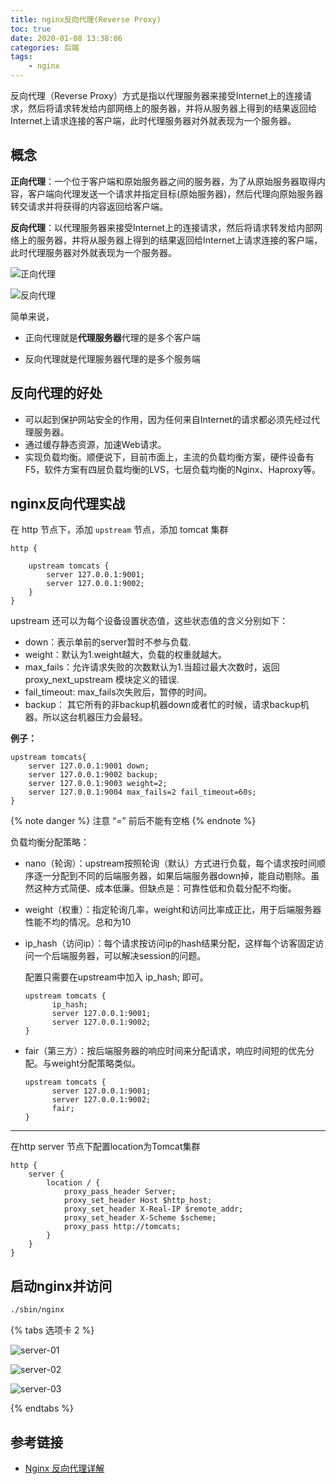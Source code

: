 ```yaml
---
title: nginx反向代理(Reverse Proxy)
toc: true
date: 2020-01-08 13:38:06
categories: 后端
tags:
    - nginx
---
```




反向代理（Reverse Proxy）方式是指以代理服务器来接受Internet上的连接请求，然后将请求转发给内部网络上的服务器，并将从服务器上得到的结果返回给Internet上请求连接的客户端，此时代理服务器对外就表现为一个服务器。

<!-- more -->

## 概念

**正向代理**：一个位于客户端和原始服务器之间的服务器，为了从原始服务器取得内容，客户端向代理发送一个请求并指定目标(原始服务器)，然后代理向原始服务器转交请求并将获得的内容返回给客户端。

**反向代理**：以代理服务器来接受Internet上的连接请求，然后将请求转发给内部网络上的服务器，并将从服务器上得到的结果返回给Internet上请求连接的客户端，此时代理服务器对外就表现为一个服务器。



![正向代理](1.png)



![反向代理](2.png)



简单来说，

- 正向代理就是**代理服务器**代理的是多个客户端

- 反向代理就是代理服务器代理的是多个服务端

## 反向代理的好处

- 可以起到保护网站安全的作用，因为任何来自Internet的请求都必须先经过代理服务器。
- 通过缓存静态资源，加速Web请求。
- 实现负载均衡。顺便说下，目前市面上，主流的负载均衡方案，硬件设备有F5，软件方案有四层负载均衡的LVS，七层负载均衡的Nginx、Haproxy等。



## nginx反向代理实战

在 http 节点下，添加 `upstream` 节点，添加 tomcat 集群

```
http {
	
	upstream tomcats {
        server 127.0.0.1:9001;
        server 127.0.0.1:9002;
    }
}
```

upstream 还可以为每个设备设置状态值，这些状态值的含义分别如下：

- down：表示单前的server暂时不参与负载.
- weight：默认为1.weight越大，负载的权重就越大。
- max_fails：允许请求失败的次数默认为1.当超过最大次数时，返回proxy_next_upstream 模块定义的错误.
- fail_timeout: max_fails次失败后，暂停的时间。
- backup： 其它所有的非backup机器down或者忙的时候，请求backup机器。所以这台机器压力会最轻。

**例子：**

	upstream tomcats{
		server 127.0.0.1:9001 down;
		server 127.0.0.1:9002 backup;
		server 127.0.0.1:9003 weight=2;
		server 127.0.0.1:9004 max_fails=2 fail_timeout=60s;   
	}

{% note danger %}
注意 “=” 前后不能有空格
{% endnote %}

负载均衡分配策略：

- nano（轮询）：upstream按照轮询（默认）方式进行负载，每个请求按时间顺序逐一分配到不同的后端服务器，如果后端服务器down掉，能自动剔除。虽然这种方式简便、成本低廉。但缺点是：可靠性低和负载分配不均衡。

- weight（权重）：指定轮询几率，weight和访问比率成正比，用于后端服务器性能不均的情况。总和为10

- ip_hash（访问ip）：每个请求按访问ip的hash结果分配，这样每个访客固定访问一个后端服务器，可以解决session的问题。

  配置只需要在upstream中加入 ip_hash; 即可。

  ```
  upstream tomcats {
        ip_hash;
        server 127.0.0.1:9001;
        server 127.0.0.1:9002;
  }
  ```

  

- fair（第三方）：按后端服务器的响应时间来分配请求，响应时间短的优先分配。与weight分配策略类似。

  ```
  upstream tomcats {
        server 127.0.0.1:9001;
        server 127.0.0.1:9002;
        fair;
  }
  ```




---



在http server 节点下配置location为Tomcat集群

```
http {
	server {
		location / {
            proxy_pass_header Server;
            proxy_set_header Host $http_host;
            proxy_set_header X-Real-IP $remote_addr;
            proxy_set_header X-Scheme $scheme;
            proxy_pass http://tomcats;
        }
	}
}
```



## 启动nginx并访问

```bash
./sbin/nginx
```

{% tabs 选项卡 2 %}
<!-- tab server-01 -->
![server-01](3.png)
<!-- endtab -->
<!-- tab server-02 -->
![server-02](4.png)
<!-- endtab -->
<!-- tab server-03 -->
![server-03](5.png)
<!-- endtab -->
{% endtabs %}





## 参考链接

- [Nginx 反向代理详解](https://juejin.im/entry/57fb07b0816dfa0056c0ada8)

